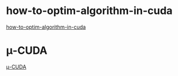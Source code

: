 

# how-to-optim-algorithm-in-cuda

[how-to-optim-algorithm-in-cuda](https://github.com/BBuf/how-to-optim-algorithm-in-cuda)



# μ-CUDA

[μ-CUDA](https://zhuanlan.zhihu.com/p/592439225)

